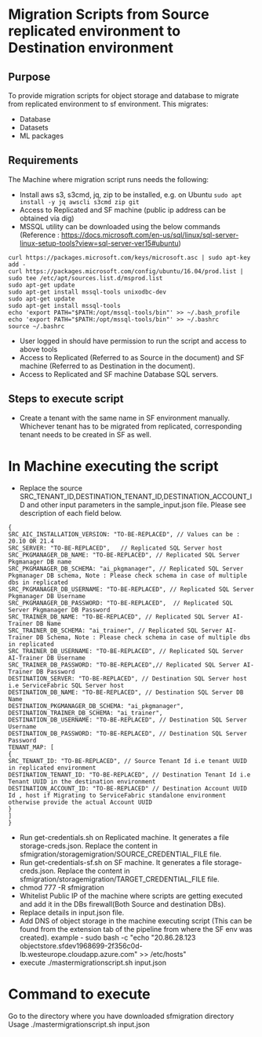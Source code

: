 # Migration Scripts from Source replicated environment to Destination environment

## Purpose
To provide migration scripts for object storage and database to migrate from replicated environment to sf environment.
This migrates:
* Database
* Datasets
* ML packages

## Requirements
The Machine where migration script runs needs the following:
* Install aws s3, s3cmd, jq, zip to be installed, e.g. on Ubuntu ```sudo apt install -y jq awscli s3cmd zip git```
* Access to Replicated and SF machine (public ip address can be obtained via dig)
* MSSQL utility can be downloaded using the below commands (Reference : https://docs.microsoft.com/en-us/sql/linux/sql-server-linux-setup-tools?view=sql-server-ver15#ubuntu)
 ```
 curl https://packages.microsoft.com/keys/microsoft.asc | sudo apt-key add -
 curl https://packages.microsoft.com/config/ubuntu/16.04/prod.list | sudo tee /etc/apt/sources.list.d/msprod.list
 sudo apt-get update 
 sudo apt-get install mssql-tools unixodbc-dev
 sudo apt-get update 
 sudo apt-get install mssql-tools
 echo 'export PATH="$PATH:/opt/mssql-tools/bin"' >> ~/.bash_profile
 echo 'export PATH="$PATH:/opt/mssql-tools/bin"' >> ~/.bashrc
 source ~/.bashrc
 ``` 
* User logged in should have permission to run the script and access to above tools
* Access to Replicated (Referred to as Source in the document) and SF machine (Referred to as Destination in the document).
* Access to Replicated and SF machine Database SQL servers.

## Steps to execute script

* Create a tenant with the same name in SF environment manually. Whichever tenant has to be migrated from replicated, corresponding tenant needs to be created in SF as well.
# In Machine executing the script
* Replace the source SRC_TENANT_ID,DESTINATION_TENANT_ID,DESTINATION_ACCOUNT_ID and other input parameters in the sample_input.json file. Please see description of each field below.
``` 
{
SRC_AIC_INSTALLATION_VERSION: "TO-BE-REPLACED", // Values can be : 20.10 OR 21.4
SRC_SERVER: "TO-BE-REPLACED",   // Replicated SQL Server host
SRC_PKGMANAGER_DB_NAME: "TO-BE-REPLACED", // Replicated SQL Server Pkgmanager DB name
SRC_PKGMANAGER_DB_SCHEMA: "ai_pkgmanager", // Replicated SQL Server Pkgmanager DB schema, Note : Please check schema in case of multiple dbs in replicated
SRC_PKGMANAGER_DB_USERNAME: "TO-BE-REPLACED", // Replicated SQL Server Pkgmanager DB Username
SRC_PKGMANAGER_DB_PASSWORD: "TO-BE-REPLACED",  // Replicated SQL Server Pkgmanager DB Password
SRC_TRAINER_DB_NAME: "TO-BE-REPLACED", // Replicated SQL Server AI-Trainer DB Name
SRC_TRAINER_DB_SCHEMA: "ai_trainer", // Replicated SQL Server AI-Trainer DB Schema, Note : Please check schema in case of multiple dbs in replicated
SRC_TRAINER_DB_USERNAME: "TO-BE-REPLACED", // Replicated SQL Server AI-Trainer DB Username
SRC_TRAINER_DB_PASSWORD: "TO-BE-REPLACED",// Replicated SQL Server AI-Trainer DB Password
DESTINATION_SERVER: "TO-BE-REPLACED", // Destination SQL Server host i.e ServiceFabric SQL Server host
DESTINATION_DB_NAME: "TO-BE-REPLACED", // Destination SQL Server DB Name
DESTINATION_PKGMANAGER_DB_SCHEMA: "ai_pkgmanager", 
DESTINATION_TRAINER_DB_SCHEMA: "ai_trainer",
DESTINATION_DB_USERNAME: "TO-BE-REPLACED", // Destination SQL Server Username
DESTINATION_DB_PASSWORD: "TO-BE-REPLACED", // Destination SQL Server Password
TENANT_MAP: [
{
SRC_TENANT_ID: "TO-BE-REPLACED", // Source Tenant Id i.e tenant UUID in replicated environment
DESTINATION_TENANT_ID: "TO-BE-REPLACED", // Destination Tenant Id i.e Tenant UUID in the destination environment
DESTINATION_ACCOUNT_ID: "TO-BE-REPLACED" // Destination Account UUID Id , host if Migrating to ServiceFabric standalone environment otherwise provide the actual Account UUID
}
]
}

```
* Run get-credentials.sh on Replicated machine. It generates a file storage-creds.json. Replace the content in sfmigration/storagemigration/SOURCE_CREDENTIAL_FILE file.
* Run get-credentials-sf.sh on SF machine. It generates a file storage-creds.json. Replace the content in sfmigration/storagemigration/TARGET_CREDENTIAL_FILE file.
* chmod 777 -R sfmigration
* Whitelist Public IP of the machine where scripts are getting executed and add it in the DBs firewall(Both Source and destination DBs).
* Replace details in input.json file.
* Add DNS of object storage in the machine executing script (This can be found from the extension tab of the pipeline from where the SF env was created).
example - sudo bash -c "echo \"20.86.28.123    objectstore.sfdev1968699-2f356c0d-lb.westeurope.cloudapp.azure.com\" >> /etc/hosts"
* execute ./mastermigrationscript.sh input.json

# Command to execute
Go to the directory where you have downloaded sfmigration directory
Usage ./mastermigrationscript.sh input.json
